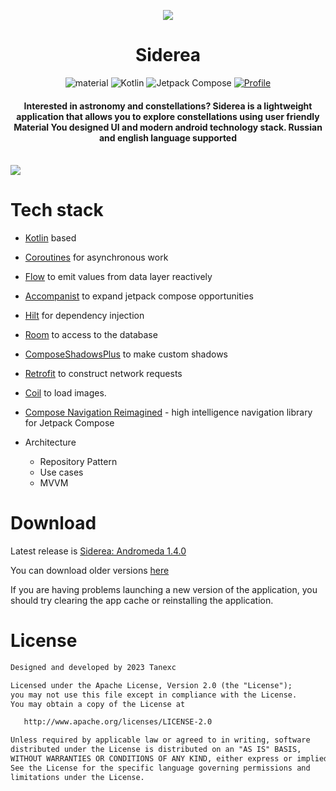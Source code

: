 <p align="center">
   <img src="https://github.com/Tanexc/SidereaKt/assets/74925839/223446d9-23db-486d-afc9-721173dbc12d"/>
</p>
<h1 align="center"><b>Siderea</b></h1>

<p align="center">
    <img alt="material" src="https://custom-icon-badges.demolab.com/badge/material%20you-palegreen?style=for-the-badge&logoColor=black&logo=material-you"/></a>
     <img alt="Kotlin" src="https://img.shields.io/badge/Kotlin-a503fc?logo=kotlin&logoColor=white&style=for-the-badge"/></a>
     <img alt="Jetpack Compose" src="https://img.shields.io/static/v1?style=for-the-badge&message=Jetpack+Compose&color=4285F4&logo=Jetpack+Compose&logoColor=FFFFFF&label="/></a> 
     <a href="https://github.com/tannec"><img alt="Profile" src="https://img.shields.io/badge/Github-Tannec-6495ed?logo=github&logoColor=white&style=for-the-badge"/></a>
     <br>
</p>
<h4 align="center">Interested in astronomy and constellations? Siderea is a lightweight application that allows you to explore constellations using user friendly Material You designed UI and modern android technology stack. Russian and english language supported</h4>
<br>
<img src="https://github.com/Tanexc/SidereaKt/assets/74925839/ce2fa9b3-76c1-4a14-88e1-d521da8d1dc4"/>

# Tech stack

- [Kotlin](https://kotlinlang.org/) based 

- [Coroutines](https://github.com/Kotlin/kotlinx.coroutines) for asynchronous work

- [Flow](https://kotlin.github.io/kotlinx.coroutines/kotlinx-coroutines-core/kotlinx.coroutines.flow/) to emit values from data layer reactively

- [Accompanist](https://github.com/google/accompanist) to expand jetpack compose opportunities

- [Hilt](https://dagger.dev/hilt/) for dependency injection

- [Room](https://developer.android.com/training/data-storage/room/) to access to the database

- [ComposeShadowsPlus](https://github.com/GIGAMOLE/ComposeShadowsPlus) to make custom shadows

- [Retrofit](https://github.com/square/retrofit) to construct network requests

- [Coil](https://github.com/coil-kt/coil) to load images.

- [Compose Navigation Reimagined](https://github.com/olshevski/compose-navigation-reimagined) - high intelligence navigation library for Jetpack Compose

- Architecture
  - Repository Pattern
  - Use cases
  - MVVM
 
# Download

Latest release is <a href="https://github.com/Tanexc/SidereaKt/releases/tag/1.4.0-Andromeda" target="_blank">Siderea: Andromeda 1.4.0</a>

You can download older versions <a href="https://github.com/Tanexc/SidereaKt/releases" target="_blank">here</a>

If you are having problems launching a new version of the application, you should try clearing the app cache or reinstalling the application.


# License
```xml
Designed and developed by 2023 Tanexc

Licensed under the Apache License, Version 2.0 (the "License");
you may not use this file except in compliance with the License.
You may obtain a copy of the License at

   http://www.apache.org/licenses/LICENSE-2.0

Unless required by applicable law or agreed to in writing, software
distributed under the License is distributed on an "AS IS" BASIS,
WITHOUT WARRANTIES OR CONDITIONS OF ANY KIND, either express or implied.
See the License for the specific language governing permissions and
limitations under the License.
```
